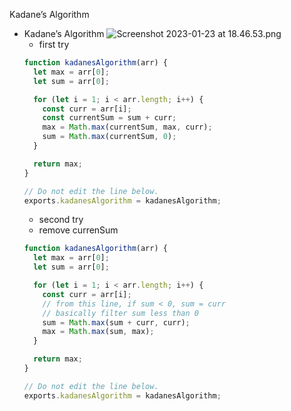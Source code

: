 Kadane’s Algorithm

- Kadane’s Algorithm
  ![Screenshot 2023-01-23 at 18.46.53.png](https://s3-us-west-2.amazonaws.com/secure.notion-static.com/eaa8bb63-b4b9-4b2a-9c23-20ef70c9a634/Screenshot_2023-01-23_at_18.46.53.png)
  - first try
  ```jsx
  function kadanesAlgorithm(arr) {
    let max = arr[0];
    let sum = arr[0];

    for (let i = 1; i < arr.length; i++) {
      const curr = arr[i];
      const currentSum = sum + curr;
      max = Math.max(currentSum, max, curr);
      sum = Math.max(currentSum, 0);
    }

    return max;
  }

  // Do not edit the line below.
  exports.kadanesAlgorithm = kadanesAlgorithm;
  ```
  - second try
  - remove currenSum
  ```jsx
  function kadanesAlgorithm(arr) {
    let max = arr[0];
    let sum = arr[0];

    for (let i = 1; i < arr.length; i++) {
      const curr = arr[i];
      // from this line, if sum < 0, sum = curr
      // basically filter sum less than 0
      sum = Math.max(sum + curr, curr);
      max = Math.max(sum, max);
    }

    return max;
  }

  // Do not edit the line below.
  exports.kadanesAlgorithm = kadanesAlgorithm;
  ```
